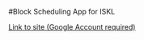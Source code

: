 #Block Scheduling App for ISKL

[Link to site (Google Account required)](http://block-scheduler.appspot.com)
